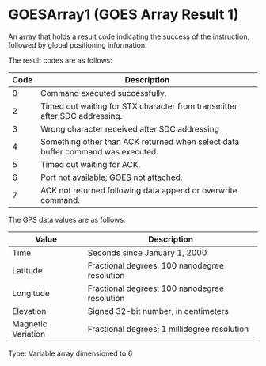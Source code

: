 # GOESArray1 (GOES Array Result 1)

An array that holds a result code indicating the success of the instruction, followed by global positioning information.

The result codes are as follows:

| Code | Description                                                                     |
| ---- | ------------------------------------------------------------------------------- |
| 0    | Command executed successfully.                                                  |
| 2    | Timed out waiting for STX character from transmitter after SDC addressing.      |
| 3    | Wrong character received after SDC addressing                                   |
| 4    | Something other than ACK returned when select data buffer command was executed. |
| 5    | Timed out waiting for ACK.                                                      |
| 6    | Port not available; GOES not attached.                                          |
| 7    | ACK not returned following data append or overwrite command.                    |

The GPS data values are as follows:

| Value              | Description                                   |
| ------------------ | --------------------------------------------- |
| Time               | Seconds since January 1, 2000                 |
| Latitude           | Fractional degrees; 100 nanodegree resolution |
| Longitude          | Fractional degrees; 100 nanodegree resolution |
| Elevation          | Signed 32-bit number, in centimeters          |
| Magnetic Variation | Fractional degrees; 1 millidegree resolution  |

Type: Variable array dimensioned to 6

